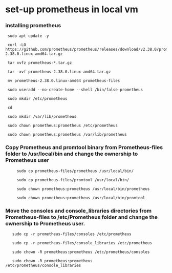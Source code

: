 # set-up prometheus in local vm
### installing prometheus

     sudo apt update -y
     
     curl -LO https://github.com/prometheus/prometheus/releases/download/v2.38.0/prometheus-2.38.0.linux-amd64.tar.gz
     
     tar xvfz prometheus-*.tar.gz
     
     tar -xvf prometheus-2.38.0.linux-amd64.tar.gz
     
     mv prometheus-2.38.0.linux-amd64 prometheus-files
     
     sudo useradd --no-create-home --shell /bin/false prometheus
     
     sudo mkdir /etc/prometheus
     
     cd
     
     sudo mkdir /var/lib/prometheus
     
     sudo chown prometheus:prometheus /etc/prometheus
     
     sudo chown prometheus:prometheus /var/lib/prometheus
     
  ### Copy Prometheus and promtool binary from Prometheus-files folder to /usr/local/bin and change the ownership to Prometheus user

         sudo cp prometheus-files/prometheus /usr/local/bin/
        
         sudo cp prometheus-files/promtool /usr/local/bin/
        
         sudo chown prometheus:prometheus /usr/local/bin/prometheus
        
         sudo chown prometheus:prometheus /usr/local/bin/promtool 

 ### Move the consoles and console_libraries directories from Prometheus-files to /etc/Prometheus folder and change the ownership to Prometheus user.

       sudo cp -r prometheus-files/consoles /etc/prometheus
      
       sudo cp -r prometheus-files/console_libraries /etc/prometheus
      
       sudo chown -R prometheus:prometheus /etc/prometheus/consoles
      
       sudo chown -R prometheus:prometheus /etc/prometheus/console_libraries
      


